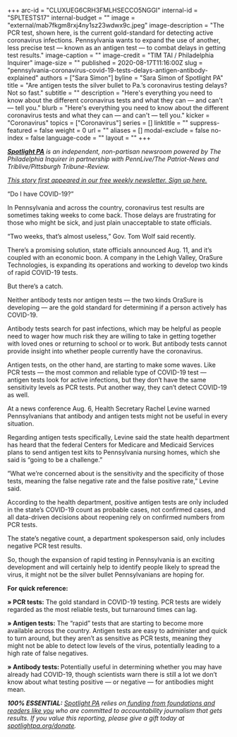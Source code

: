 +++
arc-id = "CLUXUEG6CRH3FMLHSECCO5NGGI"
internal-id = "SPLTESTS17"
internal-budget = ""
image = "external/mab7fkgm8rxj4ny1sz23wdwx9c.jpeg"
image-description = "The PCR test, shown here, is the current gold-standard for detecting active coronavirus infections. Pennsylvania wants to expand the use of another, less precise test — known as an antigen test — to combat delays in getting test results."
image-caption = ""
image-credit = "TIM TAI / Philadelphia Inquirer"
image-size = ""
published = 2020-08-17T11:16:00Z
slug = "pennsylvania-coronavirus-covid-19-tests-delays-antigen-antibody-explained"
authors = ["Sara Simon"]
byline = "Sara Simon of Spotlight PA"
title = "Are antigen tests the silver bullet to Pa.’s coronavirus testing delays? Not so fast."
subtitle = ""
description = "Here's everything you need to know about the different coronavirus tests and what they can — and can't — tell you."
blurb = "Here's everything you need to know about the different coronavirus tests and what they can — and can't — tell you."
kicker = "Coronavirus"
topics = ["Coronavirus"]
series = []
linktitle = ""
suppress-featured = false
weight = 0
url = ""
aliases = []
modal-exclude = false
no-index = false
language-code = ""
layout = ""
+++

<a href="https://lesspage.com/"><i><b>Spotlight PA</b></i></a><i> is an independent, non-partisan newsroom powered by The Philadelphia Inquirer in partnership with PennLive/The Patriot-News and Triblive/Pittsburgh Tribune-Review. </i>

<a href="https://lesspage.com/newsletters"><i>This story first appeared in our free weekly newsletter. Sign up here.</i></a>

“Do I have COVID-19?”

In Pennsylvania and across the country, coronavirus test results are sometimes taking weeks to come back. Those delays are frustrating for those who might be sick, and just plain unacceptable to state officials.

“Two weeks, that’s almost useless,” Gov. Tom Wolf said recently.

There’s a promising solution, state officials announced Aug. 11, and it’s coupled with an economic boon. A company in the Lehigh Valley, OraSure Technologies, is expanding its operations and working to develop two kinds of rapid COVID-19 tests.

But there’s a catch.

Neither antibody tests nor antigen tests — the two kinds OraSure is developing — are the gold standard for determining if a person actively has COVID-19.

Antibody tests search for past infections, which may be helpful as people need to wager how much risk they are willing to take in getting together with loved ones or returning to school or to work. But antibody tests cannot provide insight into whether people currently have the coronavirus.

Antigen tests, on the other hand, are starting to make some waves. Like PCR tests — the most common and reliable type of COVID-19 test — antigen tests look for active infections, but they don’t have the same sensitivity levels as PCR tests. Put another way, they can’t detect COVID-19 as well.

<script src="https://lesspage.com/embed.js" async></script><div data-spl-embed-version="1" data-spl-src="https://lesspage.com/embeds/newsletter-covid/"></div>

At a news conference Aug. 6, Health Secretary Rachel Levine warned Pennsylvanians that antibody and antigen tests might not be useful in every situation.

Regarding antigen tests specifically, Levine said the state health department has heard that the federal Centers for Medicare and Medicaid Services plans to send antigen test kits to Pennsylvania nursing homes, which she said is “going to be a challenge.”

”What we’re concerned about is the sensitivity and the specificity of those tests, meaning the false negative rate and the false positive rate,” Levine said.

According to the health department, positive antigen tests are only included in the state’s COVID-19 count as probable cases, not confirmed cases, and all data-driven decisions about reopening rely on confirmed numbers from PCR tests.

The state’s negative count, a department spokesperson said, only includes negative PCR test results.

So, though the expansion of rapid testing in Pennsylvania is an exciting development and will certainly help to identify people likely to spread the virus, it might not be the silver bullet Pennsylvanians are hoping for.

<b>For quick reference:</b>

<b>» PCR tests:</b> The gold standard in COVID-19 testing. PCR tests are widely regarded as the most reliable tests, but turnaround times can lag.

<b>» Antigen tests:</b> The “rapid” tests that are starting to become more available across the country. Antigen tests are easy to administer and quick to turn around, but they aren’t as sensitive as PCR tests, meaning they might not be able to detect low levels of the virus, potentially leading to a high rate of false negatives.

<b>» Antibody tests: </b>Potentially useful in determining whether you may have already had COVID-19, though scientists warn there is still a lot we don’t know about what testing positive — or negative — for antibodies might mean.

<i><b>100% ESSENTIAL:</b></i> <a href="https://lesspage.com/"><i>Spotlight PA</i></a><i> relies on</i><a href="https://lesspage.com/support"><i> funding from foundations and readers like you</i></a><i> who are committed to accountability journalism that gets results. If you value this reporting, please give a gift today at </i><a href="http://spotlightpa.org/donate"><i>spotlightpa.org/donate</i></a><i>.</i>
